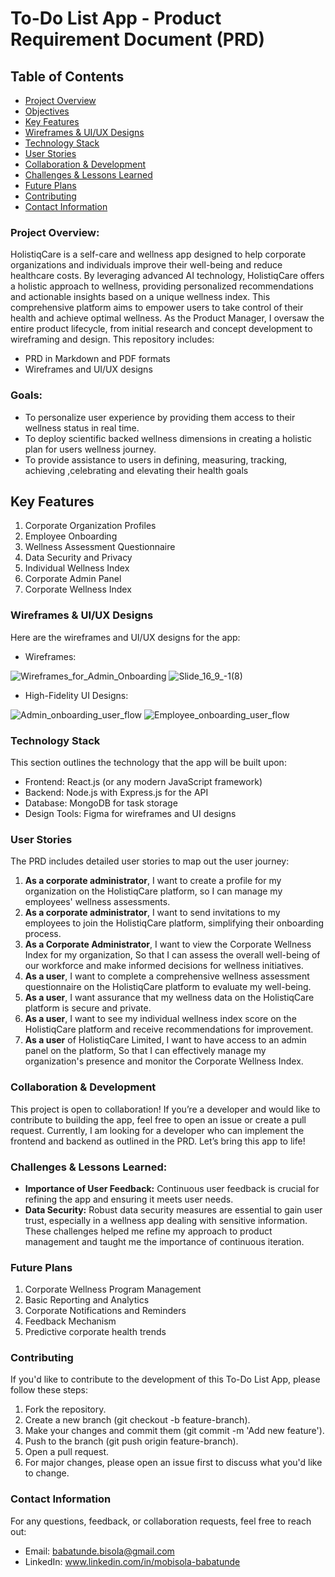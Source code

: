 # To-Do List App - Product Requirement Document (PRD)

## Table of Contents
- [Project Overview](#project-overview)
- [Objectives](#objectives)
- [Key Features](#key-features)
- [Wireframes & UI/UX Designs](#wireframes--uiux-designs)
- [Technology Stack](#technology-stack)
- [User Stories](#user-stories)
- [Collaboration & Development](#collaboration--development)
- [Challenges & Lessons Learned](#challenges--lessons-learned)
- [Future Plans](#future-plans)
- [Contributing](#contributing)
- [Contact Information](#contact-information)
### Project Overview:
HolistiqCare is a self-care and wellness app designed to help corporate organizations and individuals improve their well-being and reduce healthcare costs. By leveraging advanced AI technology, HolistiqCare offers a holistic approach to wellness, providing personalized recommendations and actionable insights based on a unique wellness index. This comprehensive platform aims to empower users to take control of their health and achieve optimal wellness.
As the Product Manager, I oversaw the entire product lifecycle, from initial research and concept development to wireframing and design. This repository includes:
- PRD in Markdown and PDF formats
- Wireframes and UI/UX designs
### **Goals:**
- To personalize user experience by providing them access to their wellness status in real time.
- To deploy scientific backed wellness dimensions in creating a holistic plan for users wellness journey.
- To provide assistance to users in defining, measuring, tracking, achieving ,celebrating and elevating their health goals
## **Key Features**
1. Corporate Organization Profiles
2. Employee Onboarding
3. Wellness Assessment Questionnaire
4. Data Security and Privacy
5. Individual Wellness Index
1. Corporate Admin Panel
2. Corporate Wellness Index
### Wireframes & UI/UX Designs
Here are the wireframes and UI/UX designs for the app:
- Wireframes:
  
![Wireframes_for_Admin_Onboarding](https://github.com/user-attachments/assets/8763cb76-3022-4417-afac-571bc60c683e)
![Slide_16_9_-_1_(8)](https://github.com/user-attachments/assets/4f1c1447-86ce-43ca-a7d2-a37793914540)

- High-Fidelity UI Designs:
  
![Admin_onboarding_user_flow](https://github.com/user-attachments/assets/ad7c8716-ac6c-48be-900f-11cbae766e37)
![Employee_onboarding_user_flow](https://github.com/user-attachments/assets/fe17a63d-5dff-4815-b168-ff93c2d98d4a)

### Technology Stack
This section outlines the technology that the app will be built upon:
- Frontend: React.js (or any modern JavaScript framework)
- Backend: Node.js with Express.js for the API
- Database: MongoDB for task storage
- Design Tools: Figma for wireframes and UI designs

### User Stories
The PRD includes detailed user stories to map out the user journey:
1. **As a corporate administrator**, I want to create a profile for my organization on the HolistiqCare platform, so I can manage my employees' wellness assessments.
1. **As a corporate administrator**, I want to send invitations to my employees to join the HolistiqCare platform, simplifying their onboarding process.
1. **As a Corporate Administrator**, I want to view the Corporate Wellness Index for my organization, So that I can assess the overall well-being of our workforce and make informed decisions for wellness initiatives.
1. **As a user**, I want to complete a comprehensive wellness assessment questionnaire on the HolistiqCare platform to evaluate my well-being.
1. **As a user**, I want assurance that my wellness data on the HolistiqCare platform is secure and private.
1. **As a user**, I want to see my individual wellness index score on the HolistiqCare platform and receive recommendations for improvement.
1. **As a user** of HolistiqCare Limited, I want to have access to an admin panel on the platform, So that I can effectively manage my organization's presence and monitor the Corporate Wellness Index.

### Collaboration & Development
This project is open to collaboration! If you’re a developer and would like to contribute to building the app, feel free to open an issue or create a pull request.
Currently, I am looking for a developer who can implement the frontend and backend as outlined in the PRD. Let’s bring this app to life!

### Challenges & Lessons Learned:
- **Importance of User Feedback:** Continuous user feedback is crucial for refining the app and ensuring it meets user needs.
- **Data Security:** Robust data security measures are essential to gain user trust, especially in a wellness app dealing with sensitive information.
These challenges helped me refine my approach to product management and taught me the importance of continuous iteration.

### Future Plans
1. Corporate Wellness Program Management
2. Basic Reporting and Analytics
1. Corporate Notifications and Reminders
2. Feedback Mechanism
3. Predictive corporate health trends

### Contributing
If you'd like to contribute to the development of this To-Do List App, please follow these steps:

1. Fork the repository.
1. Create a new branch (git checkout -b feature-branch).
1. Make your changes and commit them (git commit -m 'Add new feature').
1. Push to the branch (git push origin feature-branch).
1. Open a pull request.
1. For major changes, please open an issue first to discuss what you'd like to change.

### Contact Information
For any questions, feedback, or collaboration requests, feel free to reach out:
- Email: babatunde.bisola@gmail.com
- LinkedIn: www.linkedin.com/in/mobisola-babatunde

